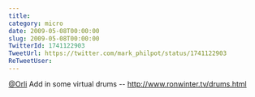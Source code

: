 ```yaml
---
title: 
category: micro
date: 2009-05-08T00:00:00
slug: 2009-05-08T00:00:00
TwitterId: 1741122903
TweetUrl: https://twitter.com/mark_philpot/status/1741122903
ReTweetUser: 
---
```


[@Orli](https://twitter.com/Orli) Add in some virtual drums -- http://www.ronwinter.tv/drums.html